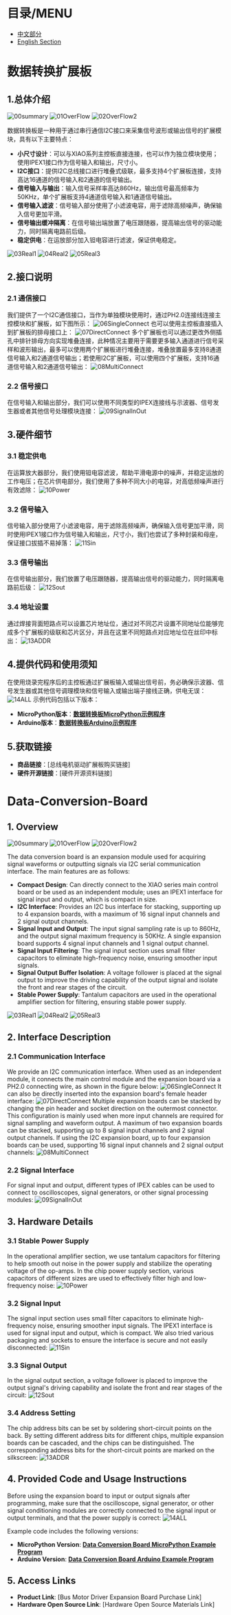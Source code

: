 # 目录/MENU

- [中文部分](#数据转换扩展板)
- [English Section](#Data-Conversion-Board)

# 数据转换扩展板
## 1.总体介绍
![00summary](image/00summary.png)
![01OverFlow](image/01OverFlow.JPG)
![02OverFlow2](image/02OverFlow2.JPG)

数据转换板是一种用于通过串行通信I2C接口来采集信号波形或输出信号的扩展模块，具有以下主要特点：
- **小尺寸设计**：可以与XIAO系列主控板直接连接，也可以作为独立模块使用；使用IPEX1接口作为信号输入和输出，尺寸小。
- **I2C接口**：提供I2C总线接口进行堆叠式级联，最多支持4个扩展板连接，支持高达16通道的信号输入和2通道的信号输出。
- **信号输入与输出**：输入信号采样率高达860Hz，输出信号最高频率为50KHz，单个扩展板支持4通道信号输入和1通道信号输出。
- **信号输入滤波**：信号输入部分使用了小滤波电容，用于滤除高频噪声，确保输入信号更加平滑。
- **信号输出缓冲隔离**：在信号输出端放置了电压跟随器，提高输出信号的驱动能力，同时隔离电路前后级。
- **稳定供电**：在运放部分加入钽电容进行滤波，保证供电稳定。

![03Real1](image/03Real1.JPG)
![04Real2](image/04Real2.JPG)
![05Real3](image/05Real3.JPG)

## 2.接口说明
### 2.1 通信接口
我们提供了一个I2C通信接口，当作为单独模块使用时，通过PH2.0连接线连接主控模块和扩展板，如下图所示：
![06SingleConnect](image/06SingleConnect.png)
也可以使用主控板直接插入到扩展板的排母接口上：
![07DirectConnect](image/07DirectConnect.png)
多个扩展板也可以通过更改外侧插孔中排针排母方向实现堆叠连接，此种情况主要用于需要更多输入通道进行信号采样和波形输出，最多可以使用两个扩展板进行堆叠连接，堆叠放置最多支持8通道信号输入和2通道信号输出；若使用I2C扩展板，可以使用四个扩展板，支持16通道信号输入和2通道信号输出：
![08MultiConnect](image/08MultiConnect.png)

### 2.2 信号接口
在信号输入和输出部分，我们可以使用不同类型的IPEX连接线与示波器、信号发生器或者其他信号处理模块连接：
![09SignalInOut](image/09SignalInOut.png)

## 3.硬件细节
### 3.1 稳定供电
在运算放大器部分，我们使用钽电容滤波，帮助平滑电源中的噪声，并稳定运放的工作电压；在芯片供电部分，我们使用了多种不同大小的电容，对高低频噪声进行有效滤除：
![10Power](image/10Power.png)

### 3.2 信号输入
信号输入部分使用了小滤波电容，用于滤除高频噪声，确保输入信号更加平滑，同时使用IPEX1接口作为信号输入和输出，尺寸小，我们也尝试了多种封装和母座，保证接口拔插不易掉落：
![11Sin](image/11Sin.png)

### 3.3 信号输出
在信号输出部分，我们放置了电压跟随器，提高输出信号的驱动能力，同时隔离电路前后级：
![12Sout](image/12Sout.png)

### 3.4 地址设置
通过焊接背面短路点可以设置芯片地址位，通过对不同芯片设置不同地址位能够完成多个扩展板的级联和芯片区分，并且在这里不同短路点对应地址位在丝印中标出：
![13ADDR](image/13ADDR.png)

## 4.提供代码和使用须知
在使用烧录完程序后的主控板通过扩展板输入或输出信号前，务必确保示波器、信号发生器或其他信号调理模块和信号输入或输出端子接线正确，供电无误：
![14ALL](image/14ALL.JPG)
示例代码包括以下版本：
- **MicroPython版本**：[**数据转换板MicroPython示例程序**](https://github.com/leezisheng/Domino-Series-Expansion-Board/tree/main/Data-Conversion-Board/code/MicroPython)
- **Arduino版本**：[**数据转换板Arduino示例程序**](https://github.com/leezisheng/Domino-Series-Expansion-Board/tree/main/Data-Conversion-Board/code/Arduino)

## 5.获取链接
- **商品链接**：[总线电机驱动扩展板购买链接]
- **硬件开源链接**：[硬件开源资料链接]

# Data-Conversion-Board
## 1. Overview
![00summary](image/00summary.png)
![01OverFlow](image/01OverFlow.JPG)
![02OverFlow2](image/02OverFlow2.JPG)

The data conversion board is an expansion module used for acquiring signal waveforms or outputting signals via I2C serial communication interface. The main features are as follows:
- **Compact Design**: Can directly connect to the XIAO series main control board or be used as an independent module; uses an IPEX1 interface for signal input and output, which is compact in size.
- **I2C Interface**: Provides an I2C bus interface for stacking, supporting up to 4 expansion boards, with a maximum of 16 signal input channels and 2 signal output channels.
- **Signal Input and Output**: The input signal sampling rate is up to 860Hz, and the output signal maximum frequency is 50KHz. A single expansion board supports 4 signal input channels and 1 signal output channel.
- **Signal Input Filtering**: The signal input section uses small filter capacitors to eliminate high-frequency noise, ensuring smoother input signals.
- **Signal Output Buffer Isolation**: A voltage follower is placed at the signal output to improve the driving capability of the output signal and isolate the front and rear stages of the circuit.
- **Stable Power Supply**: Tantalum capacitors are used in the operational amplifier section for filtering, ensuring stable power supply.

![03Real1](image/03Real1.JPG)
![04Real2](image/04Real2.JPG)
![05Real3](image/05Real3.JPG)

## 2. Interface Description
### 2.1 Communication Interface
We provide an I2C communication interface. When used as an independent module, it connects the main control module and the expansion board via a PH2.0 connecting wire, as shown in the figure below:
![06SingleConnect](image/06SingleConnect.png)
It can also be directly inserted into the expansion board's female header interface:
![07DirectConnect](image/07DirectConnect.png)
Multiple expansion boards can be stacked by changing the pin header and socket direction on the outermost connector. This configuration is mainly used when more input channels are required for signal sampling and waveform output. A maximum of two expansion boards can be stacked, supporting up to 8 signal input channels and 2 signal output channels. If using the I2C expansion board, up to four expansion boards can be used, supporting 16 signal input channels and 2 signal output channels:
![08MultiConnect](image/08MultiConnect.png)

### 2.2 Signal Interface
For signal input and output, different types of IPEX cables can be used to connect to oscilloscopes, signal generators, or other signal processing modules:
![09SignalInOut](image/09SignalInOut.png)

## 3. Hardware Details
### 3.1 Stable Power Supply
In the operational amplifier section, we use tantalum capacitors for filtering to help smooth out noise in the power supply and stabilize the operating voltage of the op-amps. In the chip power supply section, various capacitors of different sizes are used to effectively filter high and low-frequency noise:
![10Power](image/10Power.png)

### 3.2 Signal Input
The signal input section uses small filter capacitors to eliminate high-frequency noise, ensuring smoother input signals. The IPEX1 interface is used for signal input and output, which is compact. We also tried various packaging and sockets to ensure the interface is secure and not easily disconnected:
![11Sin](image/11Sin.png)

### 3.3 Signal Output
In the signal output section, a voltage follower is placed to improve the output signal's driving capability and isolate the front and rear stages of the circuit:
![12Sout](image/12Sout.png)

### 3.4 Address Setting
The chip address bits can be set by soldering short-circuit points on the back. By setting different address bits for different chips, multiple expansion boards can be cascaded, and the chips can be distinguished. The corresponding address bits for the short-circuit points are marked on the silkscreen:
![13ADDR](image/13ADDR.png)

## 4. Provided Code and Usage Instructions
Before using the expansion board to input or output signals after programming, make sure that the oscilloscope, signal generator, or other signal conditioning modules are correctly connected to the signal input or output terminals, and that the power supply is correct:
![14ALL](image/14ALL.JPG)

Example code includes the following versions:
- **MicroPython Version**: [**Data Conversion Board MicroPython Example Program**](https://github.com/leezisheng/Domino-Series-Expansion-Board/tree/main/Data-Conversion-Board/code/MicroPython)
- **Arduino Version**: [**Data Conversion Board Arduino Example Program**](https://github.com/leezisheng/Domino-Series-Expansion-Board/tree/main/Data-Conversion-Board/code/Arduino)

## 5. Access Links
- **Product Link**: [Bus Motor Driver Expansion Board Purchase Link]
- **Hardware Open Source Link**: [Hardware Open Source Materials Link]